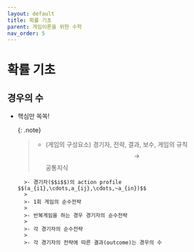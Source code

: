 ```yaml
---
layout: default
title: 확률 기초
parent: 게임이론을 위한 수학
nav_order: 5
---
```



# 확률 기초

## 경우의 수

- 핵심만 쏙쏙!

    {: .note}
	>- (게임의 구성요소) 경기자, 전략, 결과, 보수, 게임의 규칙 $$\rightarrow$$ 공통지식
	>
		>- 경기자($$i$$)의 action profile $$(a_{i1},\cdots,a_{ij},\cdots,~a_{in})$$
		>
		>- 1회 게임의 순수전략
		>
		>- 반복게임을 하는 경우 경기자의 순수전략
		>
		>- 각 경기자의 순수전략
		>
		>- 각 경기자의 전략에 따른 결과(outcome)는 경우의 수
		
		
		